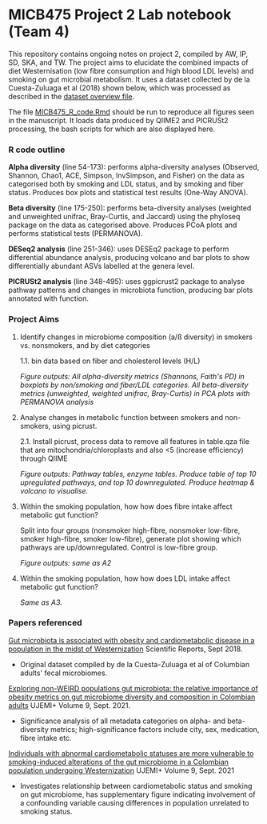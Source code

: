 # MICB475 Project 2 Lab notebook (Team 4)
This repository contains ongoing notes on project 2, compiled by AW, IP, SD, SKA, and TW. The project aims to elucidate the combined impacts of diet Westernisation (low fibre consumption and high blood LDL levels) and smoking on gut microbial metabolism. It uses a dataset collected by de la Cuesta-Zuluaga et al (2018) shown below, which was processed as described in the [dataset overview file](https://github.com/awang-16/MICB_475/blob/main/dataset_overview.md).

The file [MICB475_R_code.Rmd](https://github.com/awang-16/MICB_475/blob/main/MICB475_R_code.Rmd) should be run to reproduce all figures seen in the manuscript. It loads data produced by QIIME2 and PICRUSt2 processing, the bash scripts for which are also displayed here.

### R code outline

**Alpha diversity** (line 54-173): performs alpha-diversity analyses (Observed, Shannon, Chao1, ACE, Simpson, InvSimpson, and Fisher) on the data as categorised both by smoking and LDL status, and by smoking and fiber status. Produces box plots and statistical test results (One-Way ANOVA).

**Beta diversity** (line 175-250): performs beta-diversity analyses (weighted and unweighted unifrac, Bray-Curtis, and Jaccard) using the phyloseq package on the data as categorised above. Produces PCoA plots and performs statistical tests (PERMANOVA).

**DESeq2 analysis** (line 251-346): uses DESEq2 package to perform differential abundance analysis, producing volcano and bar plots to show differentially abundant ASVs labelled at the genera level.

**PICRUSt2 analysis** (line 348-495): uses ggpicrust2 package to analyse pathway patterns and changes in microbiota function, producing bar plots annotated with function.

### Project Aims

1. Identify changes in microbiome composition (a/ß diversity) in smokers vs. nonsmokers, and by diet categories

   1.1. bin data based on fiber and cholesterol levels (H/L)

   *Figure outputs: All alpha-diversity metrics (Shannons, Faith's PD) in boxplots by non/smoking and fiber/LDL categories. All beta-diversity metrics (unweighted, weighted unifrac, Bray-Curtis) in PCA plots with PERMANOVA analysis*
   
2. Analyse changes in metabolic function between smokers and non-smokers, using picrust.

   2.1. Install picrust, process data to remove all features in table.qza file that are mitochondria/chloroplasts and also <5 (increase efficiency) through QIIME

   *Figure outputs: Pathway tables, enzyme tables. Produce table of top 10 upregulated pathways, and top 10 downregulated. Produce heatmap & volcano  to visualise.*

3. Within the smoking population, how how does fibre intake affect metabolic gut function?

   Split into four groups (nonsmoker high-fibre, nonsmoker low-fibre, smoker high-fibre, smoker low-fibre), generate plot showing which pathways are up/downregulated. Control is low-fibre group.

   *Figure outputs: same as A2*

4. Within the smoking population, how how does LDL intake affect metabolic gut function?

   _Same as A3._


### Papers referenced

[Gut microbiota is associated with obesity and cardiometabolic disease in a population in the midst of Westernization](https://www.nature.com/articles/s41598-018-29687-x) Scientific Reports, Sept 2018.

* Original dataset compiled by de la Cuesta-Zuluaga et al of Columbian adults' fecal microbiomes.

[Exploring  non-WEIRD  populations  gut  microbiota:  the relative  importance  of  obesity  metrics  on  gut  microbiome diversity and composition in Colombian adults](https://ojs.library.ubc.ca/index.php/UJEMI/article/view/198186/192791?fbclid=IwAR0iTZopMvDnj4u4ff_Y713ByjeSGnvi86pGAkuLxliEXvQDzXDXm4_k-OA) UJEMI+ Volume 9, Sept. 2021. 

* Significance analysis of all metadata categories on alpha- and beta-diversity metrics; high-significance factors include city, sex, medication, fibre intake etc.

[Individuals with abnormal cardiometabolic statuses are more vulnerable  to  smoking-induced  alterations  of  the  gut microbiome  in  a Colombian  population  undergoing Westernization](https://ojs.library.ubc.ca/index.php/UJEMI/article/view/198169/192803) UJEMI+ Volume 9, Sept. 2021

* Investigates relationship between cardiometabolic status and smoking on gut microbiome, has supplementary figure indicating involvement of a confounding variable causing differences in population unrelated to smoking status.


